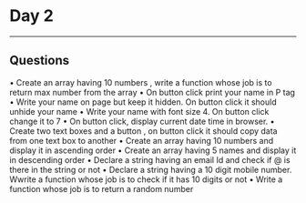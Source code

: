 # Day 2
---
## Questions 

• Create an array having 10 numbers , write a function whose  job is to return max number from the array
• On button click print your name in P tag
• Write your name on page but keep it hidden. On button click it should unhide your name
• Write your name with font size 4. On button click change it to 7
• On button click, display current date time in browser.
• Create two text boxes and a button , on button click it should copy data from one text box to another
• Create an array having 10 numbers and display it in ascending order
• Create an array having 5 names and display it in descending order
• Declare a string   having an email Id and check if @ is there in the string or not
• Declare a string having a 10 digit mobile number. Wwrite a function whose  job is to check if it has 10 digits or not
• Write a function whose  job is to return a random number
